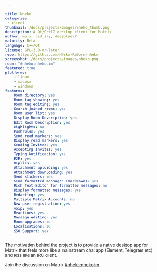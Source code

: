 ```yaml
---

title: Nheko
categories:
 - client
thumbnail: /docs/projects/images/nheko_thumb.png
description: A Qt/C++17 desktop client for Matrix
author: mujx, red_sky, deepbluev7
maturity: Beta
language: C++/Qt
license: GPL-3.0-or-later
repo: https://github.com/Nheko-Reborn/nheko
screenshot: /docs/projects/images/nheko.png
room: "#nheko:nheko.im"
featured: true
platforms:
    - linux
    - macosx
    - windows
features:
    Room directory: yes
    Room tag showing: yes
    Room tag editing: yes
    Search joined rooms: yes
    Room user list: yes
    Display Room Description: yes
    Edit Room Description: yes
    Highlights: no
    Pushrules: yes
    Send read markers: yes
    Display read markers: yes
    Sending Invites: yes
    Accepting Invites: yes
    Typing Notification: yes
    E2E: yes
    Replies: yes
    Attachment uploading: yes
    Attachment downloading: yes
    Send stickers: yes
    Send formatted messages (markdown): yes
    Rich Text Editor for formatted messages: no
    Display formatted messages: yes
    Redacting: yes
    Multiple Matrix Accounts: no
    New user registration: yes
    voip: yes
    Reactions: yes
    Message editing: yes
    Room upgrades: no
    Localisations: 16
    SSO Support: yes
---
```


The motivation behind the project is to provide a native desktop app for Matrix that feels more like a mainstream chat app (Element, Telegram etc) and less like an IRC client.

Join the discussion on Matrix [#nheko:nheko.im](https://matrix.to/#/#nheko:nheko.im).
